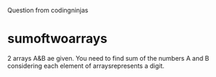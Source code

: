 Question from codingninjas
# sumoftwoarrays
2 arrays A&B ae given. You need to find sum of the numbers A and B considering each element of arraysrepresents a digit.
